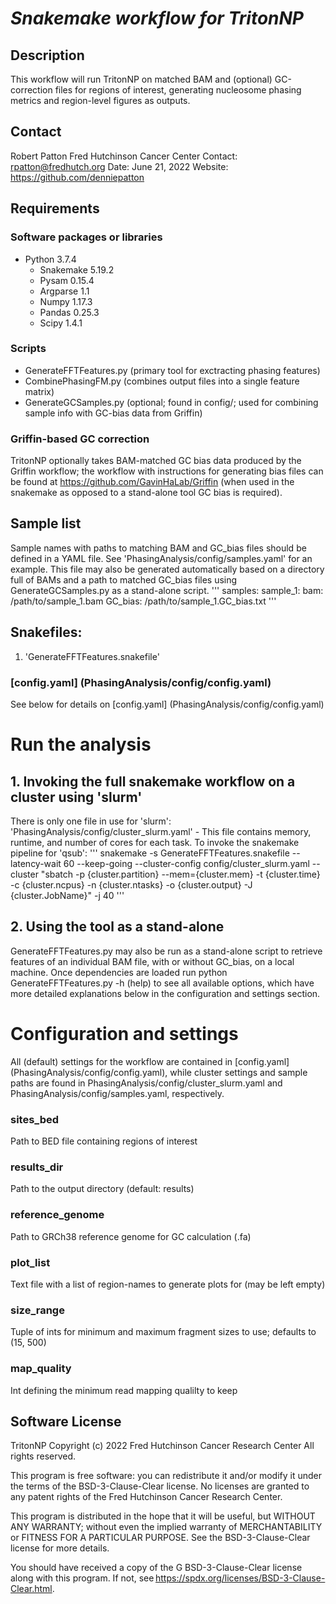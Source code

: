 # *Snakemake workflow for TritonNP*

## Description
This workflow will run TritonNP on matched BAM and (optional) GC-correction files for regions of interest, generating nucleosome phasing metrics and region-level figures as outputs.

## Contact
Robert Patton
Fred Hutchinson Cancer Center
Contact: <rpatton@fredhutch.org>
Date: June 21, 2022
Website: https://github.com/denniepatton

## Requirements
### Software packages or libraries
  - Python 3.7.4
    - Snakemake 5.19.2
    - Pysam 0.15.4
    - Argparse 1.1
    - Numpy 1.17.3
    - Pandas 0.25.3
    - Scipy 1.4.1

### Scripts
  - GenerateFFTFeatures.py (primary tool for exctracting phasing features)
  - CombinePhasingFM.py (combines output files into a single feature matrix)
  - GenerateGCSamples.py (optional; found in config/; used for combining sample info with GC-bias data from Griffin)

### Griffin-based GC correction
TritonNP optionally takes BAM-matched GC bias data produced by the Griffin workflow; the workflow with instructions for generating bias files can be
found at https://github.com/GavinHaLab/Griffin (when used in the snakemake as opposed to a stand-alone tool GC bias is required).

## Sample list
Sample names with paths to matching BAM and GC_bias files should be defined in a YAML file. See 'PhasingAnalysis/config/samples.yaml' for an example.
This file may also be generated automatically based on a directory full of BAMs and a path to matched GC_bias files using GenerateGCSamples.py as a
stand-alone script.
'''
samples:
  sample_1:
    bam: /path/to/sample_1.bam
    GC_bias: /path/to/sample_1.GC_bias.txt
'''

## Snakefiles:
1. 'GenerateFFTFeatures.snakefile'

### [config.yaml] (PhasingAnalysis/config/config.yaml)
See below for details on [config.yaml] (PhasingAnalysis/config/config.yaml)

# Run the analysis
## 1. Invoking the full snakemake workflow on a cluster using 'slurm'
There is only one file in use for 'slurm':
  'PhasingAnalysis/config/cluster_slurm.yaml' - This file contains memory, runtime, and number of cores for each task.
To invoke the snakemake pipeline for 'qsub':
'''
snakemake -s GenerateFFTFeatures.snakefile --latency-wait 60 --keep-going --cluster-config config/cluster_slurm.yaml --cluster "sbatch -p {cluster.partition} --mem={cluster.mem} -t {cluster.time} -c {cluster.ncpus} -n {cluster.ntasks} -o {cluster.output} -J {cluster.JobName}" -j 40
'''

## 2. Using the tool as a stand-alone
GenerateFFTFeatures.py may also be run as a stand-alone script to retrieve features of an individual BAM file, with or without GC_bias, on a local
machine. Once dependencies are loaded run python GenerateFFTFeatures.py -h (help) to see all available options, which have more detailed explanations
below in the configuration and settings section.

# Configuration and settings
All (default) settings for the workflow are contained in [config.yaml] (PhasingAnalysis/config/config.yaml), while cluster settings and sample
paths are found in PhasingAnalysis/config/cluster_slurm.yaml and PhasingAnalysis/config/samples.yaml, respectively.

### sites_bed
Path to BED file containing regions of interest

### results_dir
Path to the output directory (default: results)

### reference_genome
Path to GRCh38 reference genome for GC calculation (.fa)

### plot_list
Text file with a list of region-names to generate plots for (may be left empty)

### size_range
Tuple of ints for minimum and maximum fragment sizes to use; defaults to (15, 500)

### map_quality
Int defining the minimum read mapping qualilty to keep

## Software License
TritonNP Copyright (c) 2022 Fred Hutchinson Cancer Research Center
All rights reserved.

This program is free software: you can redistribute it and/or modify it under the terms of the BSD-3-Clause-Clear license. No licenses are granted to any
patent rights of the Fred Hutchinson Cancer Research Center.  

This program is distributed in the hope that it will be useful, but WITHOUT ANY WARRANTY; without even the implied warranty of MERCHANTABILITY or FITNESS
FOR A PARTICULAR PURPOSE. See the BSD-3-Clause-Clear license for more details.  

You should have received a copy of the G BSD-3-Clause-Clear license along with this program.
If not, see https://spdx.org/licenses/BSD-3-Clause-Clear.html. 
